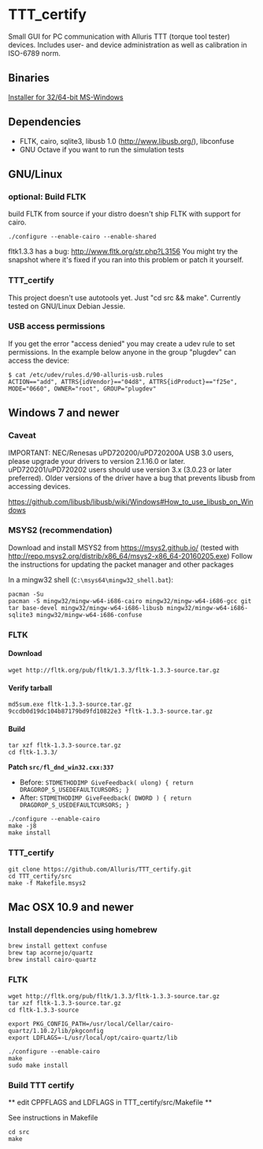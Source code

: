 # TTT_certify
Small GUI for PC communication with Alluris TTT (torque tool tester) devices. Includes user- and device administration as well as calibration in ISO-6789 norm.

## Binaries

[Installer for 32/64-bit MS-Windows](https://alluris.de/de/produkte/software/TTT-300)

## Dependencies

* FLTK, cairo, sqlite3, libusb 1.0 (http://www.libusb.org/), libconfuse
* GNU Octave if you want to run the simulation tests

## GNU/Linux

### optional: Build FLTK

build FLTK from source if your distro doesn't ship FLTK with support for cairo.

```
./configure --enable-cairo --enable-shared
```

fltk1.3.3 has a bug: http://www.fltk.org/str.php?L3156
You might try the snapshot where it's fixed if you ran into this problem or patch it yourself.

### TTT_certify

This project doesn't use autotools yet. Just "cd src && make".
Currently tested on GNU/Linux Debian Jessie.

### USB access permissions

If you get the error "access denied" you may create a udev rule to set permissions.
In the example below anyone in the group "plugdev" can access the device:

```
$ cat /etc/udev/rules.d/90-alluris-usb.rules
ACTION=="add", ATTRS{idVendor}=="04d8", ATTRS{idProduct}=="f25e", MODE="0660", OWNER="root", GROUP="plugdev"
```

## Windows 7 and newer

### Caveat

IMPORTANT: NEC/Renesas uPD720200/uPD720200A USB 3.0 users, please upgrade your drivers to version 2.1.16.0 or later. uPD720201/uPD720202 users should use version 3.x (3.0.23 or later preferred). Older versions of the driver have a bug that prevents libusb from accessing devices. 

https://github.com/libusb/libusb/wiki/Windows#How_to_use_libusb_on_Windows

### MSYS2 (recommendation)
Download and install MSYS2 from https://msys2.github.io/ (tested with http://repo.msys2.org/distrib/x86_64/msys2-x86_64-20160205.exe)
Follow the instructions for updating the packet manager and other packages

In a mingw32 shell (`C:\msys64\mingw32_shell.bat`):

```
pacman -Su
pacman -S mingw32/mingw-w64-i686-cairo mingw32/mingw-w64-i686-gcc git tar base-devel mingw32/mingw-w64-i686-libusb mingw32/mingw-w64-i686-sqlite3 mingw32/mingw-w64-i686-confuse
```

### FLTK
#### Download
```
wget http://fltk.org/pub/fltk/1.3.3/fltk-1.3.3-source.tar.gz
```
#### Verify tarball
```
md5sum.exe fltk-1.3.3-source.tar.gz
9ccdb0d19dc104b87179bd9fd10822e3 *fltk-1.3.3-source.tar.gz
```
#### Build
```
tar xzf fltk-1.3.3-source.tar.gz
cd fltk-1.3.3/
```

**Patch `src/fl_dnd_win32.cxx:337`**

- Before:  `STDMETHODIMP GiveFeedback( ulong) { return DRAGDROP_S_USEDEFAULTCURSORS; }`
- After: `STDMETHODIMP GiveFeedback( DWORD ) { return DRAGDROP_S_USEDEFAULTCURSORS; }`

```
./configure --enable-cairo
make -j8
make install
```

### TTT_certify
```
git clone https://github.com/Alluris/TTT_certify.git
cd TTT_certify/src
make -f Makefile.msys2
```

## Mac OSX 10.9 and newer

### Install dependencies using homebrew

```
brew install gettext confuse
brew tap acornejo/quartz
brew install cairo-quartz
```

### FLTK

```
wget http://fltk.org/pub/fltk/1.3.3/fltk-1.3.3-source.tar.gz
tar xzf fltk-1.3.3-source.tar.gz
cd fltk-1.3.3-source

export PKG_CONFIG_PATH=/usr/local/Cellar/cairo-quartz/1.10.2/lib/pkgconfig
export LDFLAGS=-L/usr/local/opt/cairo-quartz/lib

./configure --enable-cairo
make
sudo make install
```

### Build TTT certify

** edit CPPFLAGS and LDFLAGS in TTT_certify/src/Makefile **

See instructions in Makefile

```
cd src
make
```
